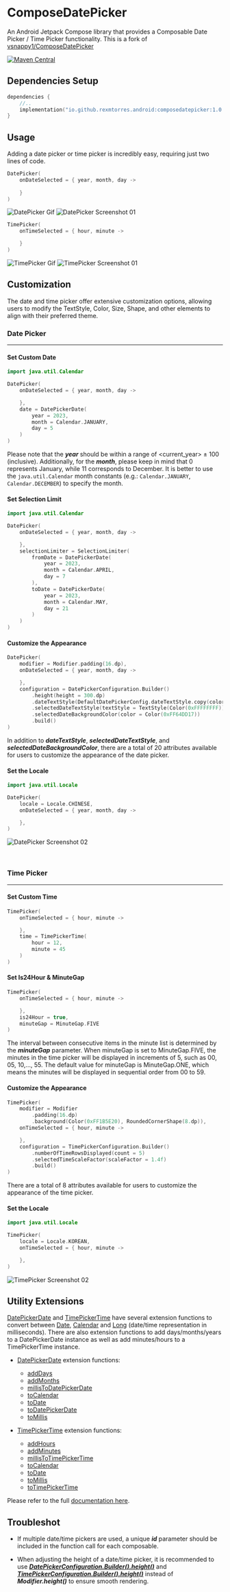 # ComposeDatePicker
An Android Jetpack Compose library that provides a Composable Date Picker / Time Picker functionality.
This is a fork of [vsnappy1/ComposeDatePicker](https://github.com/vsnappy1/composedatepicker)

[![Maven Central](https://img.shields.io/maven-central/v/io.github.rexmtorres.android/composedatepicker.svg?label=Maven%20Central)](https://central.sonatype.com/artifact/io.github.rexmtorres.android/composedatepicker)

## Dependencies Setup
```kotlin
dependencies {
    //..
    implementation("io.github.rexmtorres.android:composedatepicker:1.0.3")
}
```

## Usage
Adding a date picker or time picker is incredibly easy, requiring just two lines of code.

```kotlin
DatePicker(
    onDateSelected = { year, month, day ->
    
    }
)
```
![DatePicker Gif](doc/date_picker_01.gif)
![DatePicker Screenshot 01](doc/date_picker_02.jpg)



```kotlin
TimePicker(
    onTimeSelected = { hour, minute ->

    }
)
```
![TimePicker Gif](doc/time_picker_01.gif)
![TimePicker Screenshot 01](doc/time_picker_02.jpg)


## Customization
The date and time picker offer extensive customization options, allowing users to modify the 
TextStyle, Color, Size, Shape, and other elements to align with their preferred theme.

### Date Picker
___
#### Set Custom Date

```kotlin
import java.util.Calendar

DatePicker(
    onDateSelected = { year, month, day ->

    },
    date = DatePickerDate(
        year = 2023,
        month = Calendar.JANUARY,
        day = 5
    )
)
```
Please note that the **_year_** should be within a range of <current_year> ± 100 (inclusive). Additionally, for the **_month_**, 
please keep in mind that 0 represents January, while 11 corresponds to December.  It is better to use the `java.util.Calendar` month constants (e.g.: `Calendar.JANUARY`, `Calendar.DECEMBER`) to specify the month.

#### Set Selection Limit

```kotlin
import java.util.Calendar

DatePicker(
    onDateSelected = { year, month, day ->

    },
    selectionLimiter = SelectionLimiter(
        fromDate = DatePickerDate(
            year = 2023,
            month = Calendar.APRIL,
            day = 7
        ),
        toDate = DatePickerDate(
            year = 2023,
            month = Calendar.MAY,
            day = 21
        )
    )
)
```

#### Customize the Appearance
```kotlin
DatePicker(
    modifier = Modifier.padding(16.dp),
    onDateSelected = { year, month, day ->

    },
    configuration = DatePickerConfiguration.Builder()
        .height(height = 300.dp)
        .dateTextStyle(DefaultDatePickerConfig.dateTextStyle.copy(color = Color(0xFF333333)))
        .selectedDateTextStyle(textStyle = TextStyle(Color(0xFFFFFFFF)))
        .selectedDateBackgroundColor(color = Color(0xFF64DD17))
        .build()
)
```
In addition to **_dateTextStyle_**, **_selectedDateTextStyle_**, and **_selectedDateBackgroundColor_**, there are a total of 
20 attributes available for users to customize the appearance of the date picker.

#### Set the Locale
```kotlin
import java.util.Locale

DatePicker(
    locale = Locale.CHINESE,
    onDateSelected = { year, month, day ->

    },
)
```
![DatePicker Screenshot 02](doc/date_picker_03.png)

<br>

### Time Picker
___
#### Set Custom Time
```kotlin
TimePicker(
    onTimeSelected = { hour, minute ->

    },
    time = TimePickerTime(
        hour = 12,
        minute = 45
    )
)
```

#### Set Is24Hour & MinuteGap
```kotlin
TimePicker(
    onTimeSelected = { hour, minute ->

    },
    is24Hour = true,
    minuteGap = MinuteGap.FIVE
)
```
The interval between consecutive items in the minute list is determined by the **_minuteGap_** parameter. When minuteGap is set to MinuteGap.FIVE, the minutes in the time picker will be displayed in increments of 5, such as 00, 05, 10,..., 55. The default value for minuteGap is MinuteGap.ONE, which means the minutes will be displayed in sequential order from 00 to 59.


#### Customize the Appearance
```kotlin
TimePicker(
    modifier = Modifier
        .padding(16.dp)
        .background(Color(0xFF1B5E20), RoundedCornerShape(8.dp)),
    onTimeSelected = { hour, minute ->

    },
    configuration = TimePickerConfiguration.Builder()
        .numberOfTimeRowsDisplayed(count = 5)
        .selectedTimeScaleFactor(scaleFactor = 1.4f)
        .build()
)
```
There are a total of 8 attributes available for users to customize the appearance of the time picker.

#### Set the Locale
```kotlin
import java.util.Locale

TimePicker(
    locale = Locale.KOREAN,
    onTimeSelected = { hour, minute ->

    },
)
```
![TimePicker Screenshot 02](doc/time_picker_03.png)


## Utility Extensions

[DatePickerDate](https://html-preview.github.io/?url=https://github.com/rexmtorres/ComposeDatePicker/blob/main/doc/dokka/compose-date-picker/io.github.rexmtorres.android.composedatepicker.datepicker.data.model/-date-picker-date/index.html) and [TimePickerTime](https://html-preview.github.io/?url=https://github.com/rexmtorres/ComposeDatePicker/blob/main/doc/dokka/compose-date-picker/io.github.rexmtorres.android.composedatepicker.timepicker.data.model/-time-picker-time/index.html) have several extension functions to convert between [Date](https://developer.android.com/reference/kotlin/java/util/Date.html), [Calendar](https://developer.android.com/reference/kotlin/java/util/Calendar.html) and [Long](https://kotlinlang.org/api/latest/jvm/stdlib/kotlin/-long/index.html) (date/time representation in milliseconds).  There are also extension functions to add days/months/years to a DatePickerDate instance as well as add minutes/hours to a TimePickerTime instance.

* [DatePickerDate](https://html-preview.github.io/?url=https://github.com/rexmtorres/ComposeDatePicker/blob/main/doc/dokka/compose-date-picker/io.github.rexmtorres.android.composedatepicker.datepicker.data.model/-date-picker-date/index.html) extension functions:
  - [addDays](https://html-preview.github.io/?url=https://github.com/rexmtorres/ComposeDatePicker/blob/main/doc/dokka/compose-date-picker/io.github.rexmtorres.android.composedatepicker.datepicker.data.model/add-days.html)
  - [addMonths](https://html-preview.github.io/?url=https://github.com/rexmtorres/ComposeDatePicker/blob/main/doc/dokka/compose-date-picker/io.github.rexmtorres.android.composedatepicker.datepicker.data.model/add-months.html)
  - [millisToDatePickerDate](https://html-preview.github.io/?url=https://github.com/rexmtorres/ComposeDatePicker/blob/main/doc/dokka/compose-date-picker/io.github.rexmtorres.android.composedatepicker.datepicker.data.model/millis-to-date-picker-date.html)
  - [toCalendar](https://html-preview.github.io/?url=https://github.com/rexmtorres/ComposeDatePicker/blob/main/doc/dokka/compose-date-picker/io.github.rexmtorres.android.composedatepicker.datepicker.data.model/to-calendar.html)
  - [toDate](https://html-preview.github.io/?url=https://github.com/rexmtorres/ComposeDatePicker/blob/main/doc/dokka/compose-date-picker/io.github.rexmtorres.android.composedatepicker.datepicker.data.model/to-date.html)
  - [toDatePickerDate](https://html-preview.github.io/?url=https://github.com/rexmtorres/ComposeDatePicker/blob/main/doc/dokka/compose-date-picker/io.github.rexmtorres.android.composedatepicker.datepicker.data.model/to-date-picker-date.html)
  - [toMillis](https://html-preview.github.io/?url=https://github.com/rexmtorres/ComposeDatePicker/blob/main/doc/dokka/compose-date-picker/io.github.rexmtorres.android.composedatepicker.datepicker.data.model/to-millis.html)

* [TimePickerTime](https://html-preview.github.io/?url=https://github.com/rexmtorres/ComposeDatePicker/blob/main/doc/dokka/compose-date-picker/io.github.rexmtorres.android.composedatepicker.timepicker.data.model/-time-picker-time/index.html) extension functions:
  - [addHours](https://html-preview.github.io/?url=https://github.com/rexmtorres/ComposeDatePicker/blob/main/doc/dokka/compose-date-picker/io.github.rexmtorres.android.composedatepicker.timepicker.data.model/add-hours.html)
  - [addMinutes](https://html-preview.github.io/?url=https://github.com/rexmtorres/ComposeDatePicker/blob/main/doc/dokka/compose-date-picker/io.github.rexmtorres.android.composedatepicker.timepicker.data.model/add-minutes.html)
  - [millisToTimePickerTime](https://html-preview.github.io/?url=https://github.com/rexmtorres/ComposeDatePicker/blob/main/doc/dokka/compose-date-picker/io.github.rexmtorres.android.composedatepicker.timepicker.data.model/millis-to-time-picker-time.html)
  - [toCalendar](https://html-preview.github.io/?url=https://github.com/rexmtorres/ComposeDatePicker/blob/main/doc/dokka/compose-date-picker/io.github.rexmtorres.android.composedatepicker.timepicker.data.model/to-calendar.html)
  - [toDate](https://html-preview.github.io/?url=https://github.com/rexmtorres/ComposeDatePicker/blob/main/doc/dokka/compose-date-picker/io.github.rexmtorres.android.composedatepicker.timepicker.data.model/to-date.html)
  - [toMillis](https://html-preview.github.io/?url=https://github.com/rexmtorres/ComposeDatePicker/blob/main/doc/dokka/compose-date-picker/io.github.rexmtorres.android.composedatepicker.timepicker.data.model/to-millis.html)
  - [toTimePickerTime](https://html-preview.github.io/?url=https://github.com/rexmtorres/ComposeDatePicker/blob/main/doc/dokka/compose-date-picker/io.github.rexmtorres.android.composedatepicker.timepicker.data.model/to-time-picker-time.html)

Please refer to the full [documentation here](https://html-preview.github.io/?url=https://github.com/rexmtorres/ComposeDatePicker/blob/main/doc/dokka/index.html).


## Troubleshot

* If multiple date/time pickers are used, a unique **_id_** parameter should be included in the function call for each composable.

* When adjusting the height of a date/time picker, it is recommended to use [**_DatePickerConfiguration.Builder().height()_**](https://html-preview.github.io/?url=https://github.com/rexmtorres/ComposeDatePicker/blob/main/doc/dokka/compose-date-picker/io.github.rexmtorres.android.composedatepicker.datepicker.ui.model/-date-picker-configuration/-builder/height.html) and [**_TimePickerConfiguration.Builder().height()_**](https://html-preview.github.io/?url=https://github.com/rexmtorres/ComposeDatePicker/blob/main/doc/dokka/compose-date-picker/io.github.rexmtorres.android.composedatepicker.timepicker.ui.model/-time-picker-configuration/-builder/height.html) instead of **_Modifier.height()_** to ensure smooth rendering.

